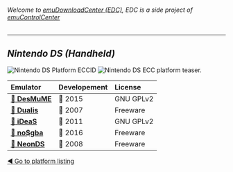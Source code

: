 ###### Welcome to [emuDownloadCenter (EDC)](https://github.com/PhoenixInteractiveNL/emuDownloadCenter/wiki/), EDC is a side project of [emuControlCenter](https://github.com/PhoenixInteractiveNL/emuControlCenter/wiki/)
***
## _Nintendo DS (Handheld)_
![](https://raw.githubusercontent.com/wiki/PhoenixInteractiveNL/emuDownloadCenter/images_platform/ecc_nds_cell.png "Nintendo DS Platform ECCID")
![](https://raw.githubusercontent.com/wiki/PhoenixInteractiveNL/emuDownloadCenter/images_platform/ecc_nds_teaser.png "Nintendo DS ECC platform teaser.")

| Emulator | Developement | License |
|:---------|:-------------|:--------|
| [:file_folder: **DesMuME**](https://github.com/PhoenixInteractiveNL/emuDownloadCenter/wiki/Emulator-desmume#menu) | :large_blue_circle: 2015 | GNU GPLv2 |
| [:file_folder: **Dualis**](https://github.com/PhoenixInteractiveNL/emuDownloadCenter/wiki/Emulator-dualis#menu) | :red_circle: 2007 | Freeware |
| [:file_folder: **iDeaS**](https://github.com/PhoenixInteractiveNL/emuDownloadCenter/wiki/Emulator-ideas#menu) | :red_circle: 2011 | GNU GPLv2 |
| [:file_folder: **no$gba**](https://github.com/PhoenixInteractiveNL/emuDownloadCenter/wiki/Emulator-nogba#menu) | :large_blue_circle: 2016 | Freeware |
| [:file_folder: **NeonDS**](https://github.com/PhoenixInteractiveNL/emuDownloadCenter/wiki/Emulator-neonds#menu) | :red_circle: 2008 | Freeware |

[:arrow_backward: Go to platform listing](https://github.com/PhoenixInteractiveNL/emuDownloadCenter/wiki/EDC-Platform-List)
